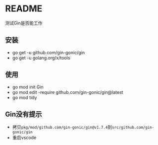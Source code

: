 # README

测试Gin是否能工作

## 安装

* go get -u github.com/gin-gonic/gin
* go get -u golang.org/x/tools

## 使用

* go mod init Gin
* go mod edit -require github.com/gin-gonic/gin@latest
* go mod tidy

## Gin没有提示

* 拷贝`pkg/mod/github.com/gin-gonic/gin@v1.7.4`到`src/github.com/gin-gonic/gin`
* 重启vscode
